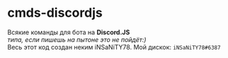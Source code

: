 # cmds-discordjs
Всякие команды для бота на **Discord.JS** <br>*типа, если пишешь на пытоне это не пойдёт:)*</br>
Весь этот код создан неким iNSaNiTY78. Мой дискок: `iNSaNiTY78#6387`
